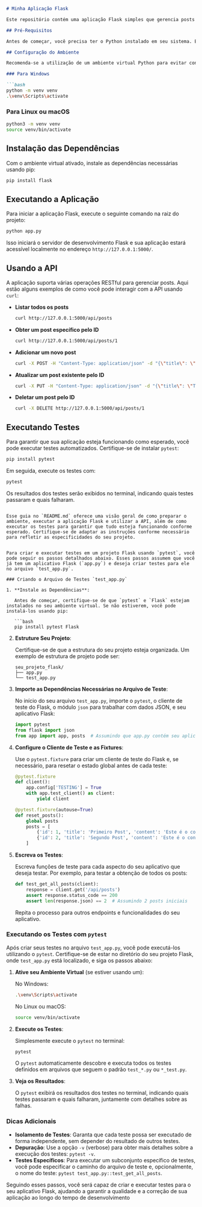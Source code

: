
```markdown
# Minha Aplicação Flask

Este repositório contém uma aplicação Flask simples que gerencia posts através de uma API RESTful. Aqui estão as instruções para configurar, executar a aplicação e realizar testes.

## Pré-Requisitos

Antes de começar, você precisa ter o Python instalado em seu sistema. Esta aplicação foi desenvolvida usando Python 3.8, mas ela deve funcionar corretamente em versões Python 3.6+.

## Configuração do Ambiente

Recomenda-se a utilização de um ambiente virtual Python para evitar conflitos de dependências. Para criar e ativar um ambiente virtual, execute:

### Para Windows

```bash
python -m venv venv
.\venv\Scripts\activate

```

### Para Linux ou macOS

```bash
python3 -m venv venv
source venv/bin/activate
```

## Instalação das Dependências

Com o ambiente virtual ativado, instale as dependências necessárias usando pip:

```bash
pip install flask
```

## Executando a Aplicação

Para iniciar a aplicação Flask, execute o seguinte comando na raiz do projeto:

```bash
python app.py
```

Isso iniciará o servidor de desenvolvimento Flask e sua aplicação estará acessível localmente no endereço `http://127.0.0.1:5000/`.

## Usando a API

A aplicação suporta várias operações RESTful para gerenciar posts. Aqui estão alguns exemplos de como você pode interagir com a API usando `curl`:

- **Listar todos os posts**

  ```bash
  curl http://127.0.0.1:5000/api/posts
  ```

- **Obter um post específico pelo ID**

  ```bash
  curl http://127.0.0.1:5000/api/posts/1
  ```

- **Adicionar um novo post**

  ```bash
  curl -X POST -H "Content-Type: application/json" -d "{\"title\": \"Novo Post\", \"content\": \"Conteúdo do novo post\"}" http://127.0.0.1:5000/api/posts
  ```

- **Atualizar um post existente pelo ID**

  ```bash
  curl -X PUT -H "Content-Type: application/json" -d "{\"title\": \"Título Atualizado\", \"content\": \"Conteúdo atualizado\"}" http://127.0.0.1:5000/api/posts/1
  ```

- **Deletar um post pelo ID**

  ```bash
  curl -X DELETE http://127.0.0.1:5000/api/posts/1
  ```

## Executando Testes

Para garantir que sua aplicação esteja funcionando como esperado, você pode executar testes automatizados. Certifique-se de instalar `pytest`:

```bash
pip install pytest
```

Em seguida, execute os testes com:

```bash
pytest
```

Os resultados dos testes serão exibidos no terminal, indicando quais testes passaram e quais falharam.
```

Esse guia no `README.md` oferece uma visão geral de como preparar o ambiente, executar a aplicação Flask e utilizar a API, além de como executar os testes para garantir que tudo esteja funcionando conforme esperado. Certifique-se de adaptar as instruções conforme necessário para refletir as especificidades do seu projeto.


Para criar e executar testes em um projeto Flask usando `pytest`, você pode seguir os passos detalhados abaixo. Esses passos assumem que você já tem um aplicativo Flask (`app.py`) e deseja criar testes para ele no arquivo `test_app.py`.

### Criando o Arquivo de Testes `test_app.py`

1. **Instale as Dependências**:

   Antes de começar, certifique-se de que `pytest` e `Flask` estejam instalados no seu ambiente virtual. Se não estiverem, você pode instalá-los usando pip:

   ```bash
   pip install pytest Flask
   ```

2. **Estruture Seu Projeto**:

   Certifique-se de que a estrutura do seu projeto esteja organizada. Um exemplo de estrutura de projeto pode ser:

   ```
   seu_projeto_flask/
   ├── app.py
   └── test_app.py
   ```

3. **Importe as Dependências Necessárias no Arquivo de Teste**:

   No início do seu arquivo `test_app.py`, importe o `pytest`, o cliente de teste do Flask, o módulo `json` para trabalhar com dados JSON, e seu aplicativo Flask:

   ```python
   import pytest
   from flask import json
   from app import app, posts  # Assumindo que app.py contém seu aplicativo e a lista 'posts'
   ```

4. **Configure o Cliente de Teste e as Fixtures**:

   Use o `pytest.fixture` para criar um cliente de teste do Flask e, se necessário, para resetar o estado global antes de cada teste:

   ```python
   @pytest.fixture
   def client():
       app.config['TESTING'] = True
       with app.test_client() as client:
           yield client

   @pytest.fixture(autouse=True)
   def reset_posts():
       global posts
       posts = [
           {'id': 1, 'title': 'Primeiro Post', 'content': 'Este é o conteúdo do primeiro post'},
           {'id': 2, 'title': 'Segundo Post', 'content': 'Este é o conteúdo do segundo post'}
       ]
   ```

5. **Escreva os Testes**:

   Escreva funções de teste para cada aspecto do seu aplicativo que deseja testar. Por exemplo, para testar a obtenção de todos os posts:

   ```python
   def test_get_all_posts(client):
       response = client.get('/api/posts')
       assert response.status_code == 200
       assert len(response.json) == 2  # Assumindo 2 posts iniciais
   ```

   Repita o processo para outros endpoints e funcionalidades do seu aplicativo.

### Executando os Testes com `pytest`

Após criar seus testes no arquivo `test_app.py`, você pode executá-los utilizando o `pytest`. Certifique-se de estar no diretório do seu projeto Flask, onde `test_app.py` está localizado, e siga os passos abaixo:

1. **Ative seu Ambiente Virtual** (se estiver usando um):

   No Windows:
   ```bash
   .\venv\Scripts\activate
   ```

   No Linux ou macOS:
   ```bash
   source venv/bin/activate
   ```

2. **Execute os Testes**:

   Simplesmente execute o `pytest` no terminal:
   ```bash
   pytest
   ```

   O `pytest` automaticamente descobre e executa todos os testes definidos em arquivos que seguem o padrão `test_*.py` ou `*_test.py`.

3. **Veja os Resultados**:

   O `pytest` exibirá os resultados dos testes no terminal, indicando quais testes passaram e quais falharam, juntamente com detalhes sobre as falhas.

### Dicas Adicionais

- **Isolamento de Testes**: Garanta que cada teste possa ser executado de forma independente, sem depender do resultado de outros testes.
- **Depuração**: Use a opção `-v` (verbose) para obter mais detalhes sobre a execução dos testes: `pytest -v`.
- **Testes Específicos**: Para executar um subconjunto específico de testes, você pode especificar o caminho do arquivo de teste e, opcionalmente, o nome do teste: `pytest test_app.py::test_get_all_posts`.

Seguindo esses passos, você será capaz de criar e executar testes para o seu aplicativo Flask, ajudando a garantir a qualidade e a correção de sua aplicação ao longo do tempo de desenvolvimento